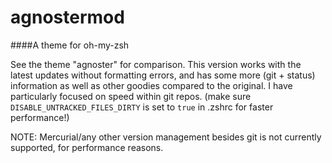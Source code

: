 agnostermod
===========

####A theme for oh-my-zsh

See the theme "agnoster" for comparison. This version works with the latest updates without formatting errors, and has some more (git + status) information as well as other goodies compared to the original. I have particularly focused on speed within git repos. (make sure ```DISABLE_UNTRACKED_FILES_DIRTY``` is set to ```true``` in .zshrc for faster performance!)

NOTE: Mercurial/any other version management besides git is not currently supported, for performance reasons.
